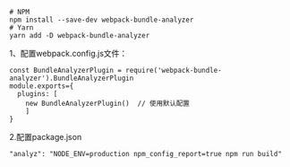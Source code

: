 ```
# NPM 
npm install --save-dev webpack-bundle-analyzer
# Yarn 
yarn add -D webpack-bundle-analyzer
```

1、配置webpack.config.js文件：

```
const BundleAnalyzerPlugin = require('webpack-bundle-analyzer').BundleAnalyzerPlugin
module.exports={
  plugins: [
    new BundleAnalyzerPlugin()  // 使用默认配置
	]
}
```

2.配置package.json

```
"analyz": "NODE_ENV=production npm_config_report=true npm run build"
```

